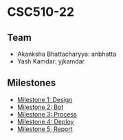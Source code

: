 # CSC510-22

## Team
+ Akanksha Bhattacharyya: anbhatta
+ Yash Kamdar: yjkamdar

## Milestones
+ [Milestone 1: Design](https://github.ncsu.edu/csc510-fall2019/CSC510-22/blob/master/DESIGN.md)
+ [Milestone 2: Bot](https://github.ncsu.edu/csc510-fall2019/CSC510-22/blob/master/BOT.md)
+ [Milestone 3: Process](https://github.ncsu.edu/csc510-fall2019/CSC510-22/blob/master/PROCESS.md)
+ [Milestone 4: Deploy](https://github.ncsu.edu/csc510-fall2019/CSC510-22/blob/master/DEPLOY.md)
+ [Milestone 5: Report](https://github.ncsu.edu/csc510-fall2019/CSC510-22/blob/master/REPORT.md)
